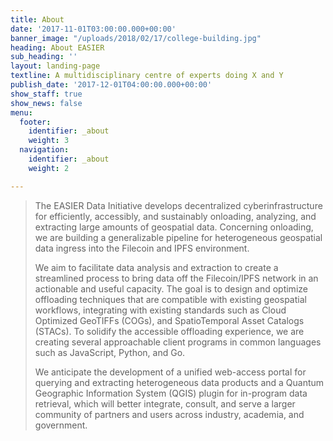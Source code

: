```yaml
---
title: About
date: '2017-11-01T03:00:00.000+00:00'
banner_image: "/uploads/2018/02/17/college-building.jpg"
heading: About EASIER
sub_heading: ''
layout: landing-page
textline: A multidisciplinary centre of experts doing X and Y
publish_date: '2017-12-01T04:00:00.000+00:00'
show_staff: true
show_news: false
menu:
  footer:
    identifier: _about
    weight: 3
  navigation:
    identifier: _about
    weight: 2

---
```

> The EASIER Data Initiative develops decentralized cyberinfrastructure for efficiently, accessibly, and sustainably onloading, analyzing, and extracting large amounts of geospatial data. Concerning onloading, we are building a generalizable pipeline for heterogeneous geospatial data ingress into the Filecoin and IPFS environment.
>
>   
> We aim to facilitate data analysis and extraction to create a streamlined process to bring data off the Filecoin/IPFS network in an actionable and useful capacity. The goal is to design and optimize offloading techniques that are compatible with existing geospatial workflows, integrating with existing standards such as Cloud Optimized GeoTIFFs (COGs), and SpatioTemporal Asset Catalogs (STACs). To solidify the accessible offloading experience, we are creating several approachable client programs in common languages such as JavaScript, Python, and Go.
>
>   
> We anticipate the development of a unified web-access portal for querying and extracting heterogeneous data products and a Quantum Geographic Information System (QGIS) plugin for in-program data retrieval, which will better integrate, consult, and serve a larger community of partners and users across industry, academia, and government.